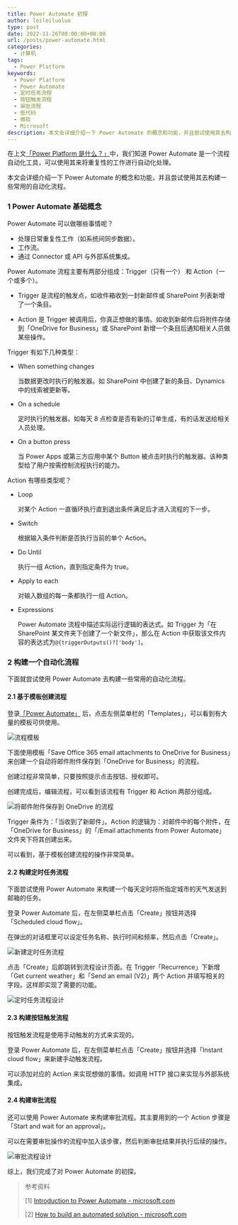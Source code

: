 ```yaml
---
title: Power Automate 初探
author: leileiluoluo
type: post
date: 2022-11-26T08:00:00+08:00
url: /posts/power-automate.html
categories:
  - 计算机
tags:
  - Power Platform
keywords:
  - Power Platform
  - Power Automate
  - 定时任务流程
  - 按钮触发流程
  - 审批流程
  - 低代码
  - 微软
  - Microsoft
description: 本文会详细介绍一下 Power Automate 的概念和功能，并且尝试使用其去构建一些常用的自动化流程（包括定时任务流程、按钮触发流程和审批流程）。
---
```


在上文[「Power Platform 是什么？」](https://leileiluoluo.github.io/posts/what-is-power-platform.html)中，我们知道 Power Automate 是一个流程自动化工具，可以使用其来将重复性的工作进行自动化处理。

本文会详细介绍一下 Power Automate 的概念和功能，并且尝试使用其去构建一些常用的自动化流程。

### 1 Power Automate 基础概念

Power Automate 可以做哪些事情呢？

- 处理日常重复性工作（如系统间同步数据）。
- 工作流。
- 通过 Connector 或 API 与外部系统集成。

Power Automate 流程主要有两部分组成：Trigger（只有一个） 和 Action（一个或多个）。

- Trigger 是流程的触发点，如收件箱收到一封新邮件或 SharePoint 列表新增了一个条目。

- Action 是 Trigger 被调用后，你真正想做的事情。如收到新邮件后将附件存储到「OneDrive for Business」或 SharePoint 新增一个条目后通知相关人员做某些操作。

Trigger 有如下几种类型：

- When something changes

  当数据更改时执行的触发器。如 SharePoint 中创建了新的条目、Dynamics 中的线索被更新等。

- On a schedule

  定时执行的触发器。如每天 8 点检查是否有新的订单生成，有的话发送给相关人员处理。

- On a button press

  当 Power Apps 或第三方应用中某个 Button 被点击时执行的触发器。该种类型给了用户按需控制流程执行的能力。

Action 有哪些类型呢？

- Loop

  对某个 Action 一直循环执行直到退出条件满足后才进入流程的下一步。

- Switch

  根据输入条件判断是否执行当前的单个 Action。

- Do Until

  执行一组 Action，直到指定条件为 true。

- Apply to each

  对输入数组的每一条都执行一组 Action。

- Expressions

  Power Automate 流程中描述实际运行逻辑的表达式。如 Trigger 为「在 SharePoint 某文件夹下创建了一个新文件」，那么在 Action 中获取该文件内容的表达式为`@{triggerOutputs()?['body']`。

### 2 构建一个自动化流程

下面就尝试使用 Power Automate 去构建一些常用的自动化流程。

#### 2.1 基于模板创建流程

登录[「Power Automate」](https://make.powerapps.com/) 后，点击左侧菜单栏的「Templates」，可以看到有大量的模板可供使用。

![流程模板](https://leileiluoluo.github.io/static/images/uploads/2022/11/flow-templates.png#center)

下面使用模板「Save Office 365 email attachments to OneDrive for Business」来创建一个自动将邮件附件保存到「OneDrive for Business」的流程。

创建过程非常简单，只要按照提示点击按钮、授权即可。

创建完成后，编辑流程，可以看到该流程有 Trigger 和 Action 两部分组成。

![将邮件附件保存到 OneDrive 的流程](https://leileiluoluo.github.io/static/images/uploads/2022/11/save-email-attachments-to-onedrive.png#center)

Trigger 条件为：「当收到了新邮件」。Action 的逻辑为：对邮件中的每个附件，在「OneDrive for Business」的「/Email attachments from Power Automate」文件夹下将其创建出来。

可以看到，基于模板创建流程的操作非常简单。

#### 2.2 构建定时任务流程

下面尝试使用 Power Automate 来构建一个每天定时将所指定城市的天气发送到邮箱的任务。

登录 Power Automate 后，在左侧菜单栏点击「Create」按钮并选择「Scheduled cloud flow」。

在弹出的对话框里可以设定任务名称、执行时间和频率，然后点击「Create」。

![新建定时任务流程](https://leileiluoluo.github.io/static/images/uploads/2022/11/recurring-flow.png#center)

点击「Create」后即跳转到流程设计页面。在 Trigger「Recurrence」下新增「Get current weather」和「Send an email (V2)」两个 Action 并填写相关的字段。这样即实现了需要的功能。

![定时任务流程设计](https://leileiluoluo.github.io/static/images/uploads/2022/11/flow-send-weather-to-email.png#center)

#### 2.3 构建按钮触发流程

按钮触发流程是使用手动触发的方式来实现的。

登录 Power Automate 后，在左侧菜单栏点击「Create」按钮并选择「Instant cloud flow」来新建手动触发流程。

可以添加对应的 Action 来实现想做的事情。如调用 HTTP 接口来实现与外部系统集成。

#### 2.4 构建审批流程

还可以使用 Power Automate 来构建审批流程。其主要用到的一个 Action 步骤是「Start and wait for an approval」。

可以在需要审批操作的流程中加入该步骤，然后判断审批结果并执行后续的操作。

![审批流程设计](https://leileiluoluo.github.io/static/images/uploads/2022/11/approval-flow.png#center)

综上，我们完成了对 Power Automate 的初探。

> 参考资料
>
> [1] [Introduction to Power Automate - microsoft.com](https://learn.microsoft.com/en-us/training/modules/introduction-power-automate/)
>
> [2] [How to build an automated solution - microsoft.com](https://learn.microsoft.com/en-us/training/modules/build-automated-solution/)
